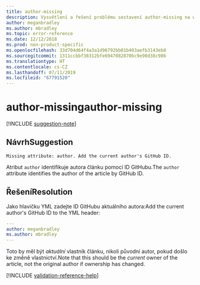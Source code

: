 ```yaml
---
title: author-missing
description: Vysvětlení a řešení problému sestavení author-missing na webu Docs
author: meganbradley
ms.author: mbradley
ms.topic: error-reference
ms.date: 12/12/2018
ms.prod: non-product-specific
ms.openlocfilehash: 33d704d64f4a3a1d96792bb01b403aefb3143eb8
ms.sourcegitcommit: 1311ccbbf38312bfe6947082870bc9e90d38c986
ms.translationtype: HT
ms.contentlocale: cs-CZ
ms.lasthandoff: 07/11/2019
ms.locfileid: "67791520"
---
```

# <a name="author-missing"></a><span data-ttu-id="c32a4-103">author-missing</span><span class="sxs-lookup"><span data-stu-id="c32a4-103">author-missing</span></span>

[!INCLUDE [suggestion-note](includes/suggestion-note.md)]

## <a name="suggestion"></a><span data-ttu-id="c32a4-104">Návrh</span><span class="sxs-lookup"><span data-stu-id="c32a4-104">Suggestion</span></span>

`Missing attribute: author. Add the current author's GitHub ID.`

<span data-ttu-id="c32a4-105">Atribut `author` identifikuje autora článku pomocí ID GitHubu.</span><span class="sxs-lookup"><span data-stu-id="c32a4-105">The `author` attribute identifies the author of the article by GitHub ID.</span></span> 

## <a name="resolution"></a><span data-ttu-id="c32a4-106">Řešení</span><span class="sxs-lookup"><span data-stu-id="c32a4-106">Resolution</span></span>

<span data-ttu-id="c32a4-107">Jako hlavičku YML zadejte ID GitHubu aktuálního autora:</span><span class="sxs-lookup"><span data-stu-id="c32a4-107">Add the current author's GitHub ID to the YML header:</span></span>

```yml
---
author: meganbradley
ms.author: mbradley
---
```

<span data-ttu-id="c32a4-108">Toto by měl být *aktuální* vlastník článku, nikoli původní autor, pokud došlo ke změně vlastnictví.</span><span class="sxs-lookup"><span data-stu-id="c32a4-108">Note that this should be the *current* owner of the article, not the original author if ownership has changed.</span></span>

<!--make sure to add this file to your includes folder and verify the path-->
[!INCLUDE [validation-reference-help](includes/validation-reference-help.md)]
